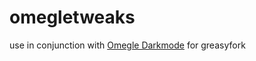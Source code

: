 # omegletweaks

use in conjunction with [Omegle Darkmode](https://greasyfork.org/en/scripts/435409-omegle-darkmode-atsos) for greasyfork
